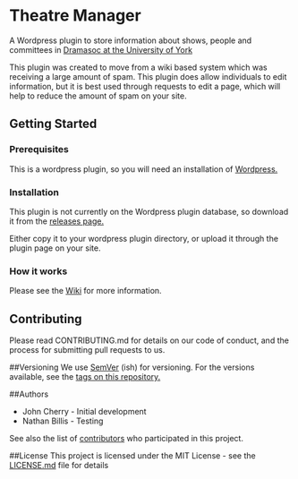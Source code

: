 # Theatre Manager
A Wordpress plugin to store information about shows, people and committees in [Dramasoc at the University of York](https://yorkdramasoc.com)

This plugin was created to move from a wiki based system which was receiving a large amount of spam. This plugin does allow individuals to edit information, but it is best used through requests to edit a page, which will help to reduce the amount of spam on your site.

## Getting Started
### Prerequisites
This is a wordpress plugin, so you will need an installation of [Wordpress.](http://www.wordpress.org)

### Installation
This plugin is not currently on the Wordpress plugin database, so download it from the [releases page.](https://github.com/JCherry677/Theatre-Manager/releases)

Either copy it to your wordpress plugin directory, or upload it through the plugin page on your site.

### How it works
Please see the [Wiki](https://github.com/JCherry677/Theatre-Manager/wiki) for more information.

## Contributing
Please read CONTRIBUTING.md for details on our code of conduct, and the process for submitting pull requests to us.

##Versioning
  We use [SemVer](https://semver.org/) (ish) for versioning. For the versions available, see the [tags on this repository.](https://github.com/JCherry677/Theatre-Manager/tags)
  
##Authors
- John Cherry - Initial development
- Nathan Billis - Testing

See also the list of [contributors](https://github.com/JCherry677/Theatre-Manager/graphs/contributors) who participated in this project.

##License
This project is licensed under the MIT License - see the [LICENSE.md](LICENSE.md) file for details
